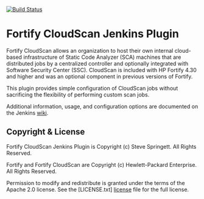 [![Build Status](https://jenkins.ci.cloudbees.com/buildStatus/icon?job=plugins/fortify-cloudscan-plugin)](https://jenkins.ci.cloudbees.com/job/plugins/job/fortify-cloudscan-plugin/)

Fortify CloudScan Jenkins Plugin
==============================

Fortify CloudScan allows an organization to host their own internal cloud-based infrastructure of Static Code Analyzer (SCA) machines that are distributed jobs by a centralized controller and optionally integrated with Software Security Center (SSC). CloudScan is included with HP Fortify 4.30 and higher and was an optional component in previous versions of Fortify.

This plugin provides simple configuration of CloudScan jobs without sacrificing the flexibility of performing custom scan jobs.

Additional information, usage, and configuration options are documented on the Jenkins [wiki].


Copyright & License
-------------------

Fortify CloudScan Jenkins Plugin is Copyright (c) Steve Springett. All Rights Reserved.

Fortify and Fortify CloudScan are Copyright (c) Hewlett-Packard Enterprise. All Rights Reserved.

Permission to modify and redistribute is granted under the terms of the Apache 2.0 license. See the [LICENSE.txt] [license] file for the full license.

  [license]: https://github.com/jenkinsci/dependency-check-plugin/blob/master/LICENSE.txt
  [notices]: https://github.com/jenkinsci/dependency-check-plugin/blob/master/NOTICES.txt
  [wiki]: https://wiki.jenkins-ci.org/display/JENKINS/Fortify+CloudScan+Plugin
